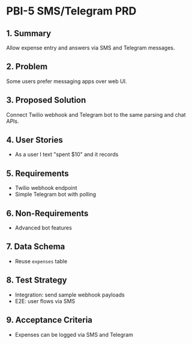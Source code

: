 # PBI-5 SMS/Telegram PRD

## 1. Summary
Allow expense entry and answers via SMS and Telegram messages.

## 2. Problem
Some users prefer messaging apps over web UI.

## 3. Proposed Solution
Connect Twilio webhook and Telegram bot to the same parsing and chat APIs.

## 4. User Stories
- As a user I text "spent $10" and it records

## 5. Requirements
- Twilio webhook endpoint
- Simple Telegram bot with polling

## 6. Non-Requirements
- Advanced bot features

## 7. Data Schema
- Reuse `expenses` table

## 8. Test Strategy
- Integration: send sample webhook payloads
- E2E: user flows via SMS

## 9. Acceptance Criteria
- Expenses can be logged via SMS and Telegram

